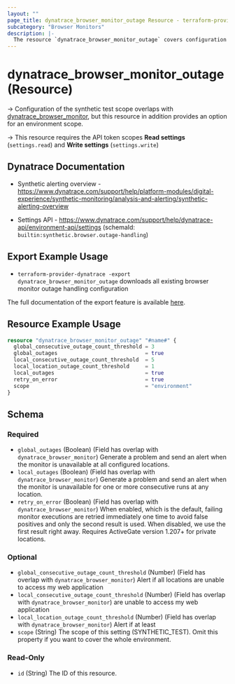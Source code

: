 ```yaml
---
layout: ""
page_title: dynatrace_browser_monitor_outage Resource - terraform-provider-dynatrace"
subcategory: "Browser Monitors"
description: |-
  The resource `dynatrace_browser_monitor_outage` covers configuration for browser monitor outage handling
---
```


# dynatrace_browser_monitor_outage (Resource)

-> Configuration of the synthetic test scope overlaps with [dynatrace_browser_monitor](https://registry.terraform.io/providers/dynatrace-oss/dynatrace/latest/docs/resources/browser_monitor), but this resource in addition provides an option for an environment scope.

-> This resource requires the API token scopes **Read settings** (`settings.read`) and **Write settings** (`settings.write`)

## Dynatrace Documentation

- Synthetic alerting overview - https://www.dynatrace.com/support/help/platform-modules/digital-experience/synthetic-monitoring/analysis-and-alerting/synthetic-alerting-overview

- Settings API - https://www.dynatrace.com/support/help/dynatrace-api/environment-api/settings (schemaId: `builtin:synthetic.browser.outage-handling`)

## Export Example Usage

- `terraform-provider-dynatrace -export dynatrace_browser_monitor_outage` downloads all existing browser monitor outage handling configuration

The full documentation of the export feature is available [here](https://dt-url.net/h203qmc).

## Resource Example Usage

```terraform
resource "dynatrace_browser_monitor_outage" "#name#" {
  global_consecutive_outage_count_threshold = 3
  global_outages                            = true
  local_consecutive_outage_count_threshold  = 5
  local_location_outage_count_threshold     = 1
  local_outages                             = true
  retry_on_error                            = true
  scope                                     = "environment"
}
```

<!-- schema generated by tfplugindocs -->
## Schema

### Required

- `global_outages` (Boolean) (Field has overlap with `dynatrace_browser_monitor`) Generate a problem and send an alert when the monitor is unavailable at all configured locations.
- `local_outages` (Boolean) (Field has overlap with `dynatrace_browser_monitor`) Generate a problem and send an alert when the monitor is unavailable for one or more consecutive runs at any location.
- `retry_on_error` (Boolean) (Field has overlap with `dynatrace_browser_monitor`) When enabled, which is the default, failing monitor executions are retried immediately one time to avoid false positives and only the second result is used. When disabled, we use the first result right away.
Requires ActiveGate version 1.207+ for private locations.

### Optional

- `global_consecutive_outage_count_threshold` (Number) (Field has overlap with `dynatrace_browser_monitor`) Alert if all locations are unable to access my web application
- `local_consecutive_outage_count_threshold` (Number) (Field has overlap with `dynatrace_browser_monitor`) are unable to access my web application
- `local_location_outage_count_threshold` (Number) (Field has overlap with `dynatrace_browser_monitor`) Alert if at least
- `scope` (String) The scope of this setting (SYNTHETIC_TEST). Omit this property if you want to cover the whole environment.

### Read-Only

- `id` (String) The ID of this resource.
 